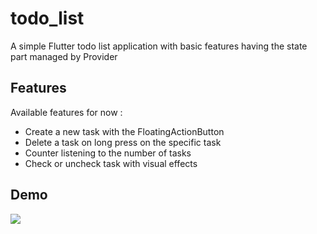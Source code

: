 # todo_list

A simple Flutter todo list application with basic features having the state part managed by Provider

## Features

Available features for now :
- Create a new task with the FloatingActionButton
- Delete a task on long press on the specific task
- Counter listening to the number of tasks
- Check or uncheck task with visual effects

## Demo

![](todo-list-demo.gif)
